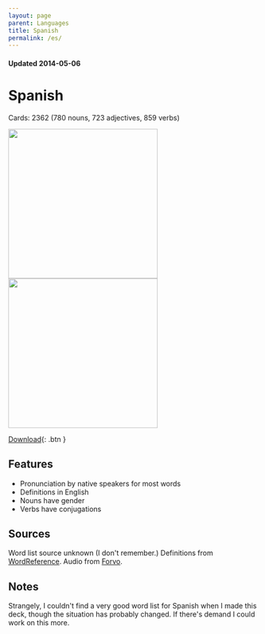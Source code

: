 ```yaml
---
layout: page
parent: Languages
title: Spanish
permalink: /es/
---
```


#### Updated 2014-05-06
# Spanish

Cards: 2362 (780 nouns, 723 adjectives, 859 verbs)

<img width="300" src="/assets/072521-120741PM.png"/>
<img width="300" src="/assets/072521-120802PM.png"/>

[Download](https://drive.google.com/file/d/1yAzU6HbFZ7WIoQiKK2AfhiyotII0TmM8/view?usp=sharing){: .btn }

## Features

* Pronunciation by native speakers for most words
* Definitions in English
* Nouns have gender
* Verbs have conjugations

## Sources

Word list source unknown (I don't remember.) Definitions from [WordReference](https://www.wordreference.com/). Audio from [Forvo](https://forvo.com/).

## Notes

Strangely, I couldn't find a very good word list for Spanish when I made this deck, though the situation has probably changed. If there's demand I could work on this more.
